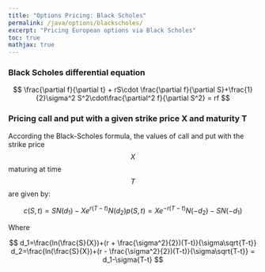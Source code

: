 ```yaml
---
title: "Options Pricing: Black Scholes"
permalink: /java/options/blackscholes/
excerpt: "Pricing European options via Black Scholes"
toc: true
mathjax: true
---
```



### Black Scholes differential equation

$$
\frac{\partial f}{\partial t} + rS\cdot \frac{\partial f}{\partial S}+\frac{1}{2}\sigma^2 S^2\cdot\frac{\partial^2 f}{\partial S^2} = rf
$$

### Pricing call and put with a given strike price X and maturity T

According the Black-Scholes formula, the values of call and put with the strike price $$X$$ maturing at time $$T$$ are given by:

$$
c(S,t)=SN(d_1)-Xe^{r(T-t)}N(d_2)
p(S,t)=Xe^{-r(T-t)}N(-d_2)-SN(-d_1)
$$

Where

$$
d_1=\frac{ln(\frac{S}{X})+(r + \frac{\sigma^2}{2})(T-t)}{\sigma\sqrt{T-t}}
d_2=\frac{ln(\frac{S}{X})+(r - \frac{\sigma^2}{2})(T-t)}{\sigma\sqrt{T-t}} = d_1-\sigma{T-t}
$$